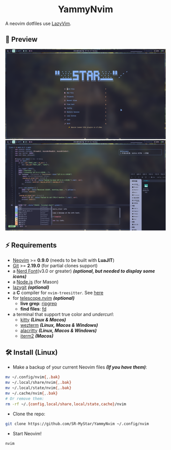 <h1 align="center">YammyNvim</h1>

A neovim dotfiles use [LazyVim](https://github.com/LazyVim/LazyVim).

## 🌟 Preview

![preview_dashboard](./.README.d/preview_dashboard.png)
![preview_coding](./.README.d/preview_coding.png)

## ⚡ Requirements

- [Neovim](https://github.com/neovim/neovim) >= **0.9.0** (needs to be built with **LuaJIT**)
- [Git](https://github.com/git/git) >= **2.19.0** (for partial clones support)
- a [Nerd Font](https://www.nerdfonts.com)(v3.0 or greater) **_(optional, but needed to display some icons)_**
- a [Node.js](https://nodejs.org/en) (for Mason)
- [lazygit](https://github.com/jesseduffield/lazygit) **_(optional)_**
- a **C** compiler for `nvim-treesitter`. See [here](https://github.com/nvim-treesitter/nvim-treesitter#requirements)
- for [telescope.nvim](https://github.com/nvim-telescope/telescope.nvim) **_(optional)_**
  - **live grep**: [ripgrep](https://github.com/BurntSushi/ripgrep)
  - **find files**: [fd](https://github.com/sharkdp/fd)
- a terminal that support true color and _undercurl_:
  - [kitty](https://github.com/kovidgoyal/kitty) **_(Linux & Macos)_**
  - [wezterm](https://github.com/wez/wezterm) **_(Linux, Macos & Windows)_**
  - [alacritty](https://github.com/alacritty/alacritty) **_(Linux, Macos & Windows)_**
  - [iterm2](https://iterm2.com/) **_(Macos)_**

## 🛠️ Install (Linux)

- Make a backup of your current Neovim files **_(If you have them)_**:

```bash
mv ~/.config/nvim{,.bak}
mv ~/.local/share/nvim{,.bak}
mv ~/.local/state/nvim{,.bak}
mv ~/.cache/nvim{,.bak}
# Or remove them:
rm -rf ~/.{config,local/share,local/state,cache}/nvim
```

- Clone the repo:

```bash
git clone https://github.com/SR-MyStar/YammyNvim ~/.config/nvim
```

- Start Neovim!

```bash
nvim
```
